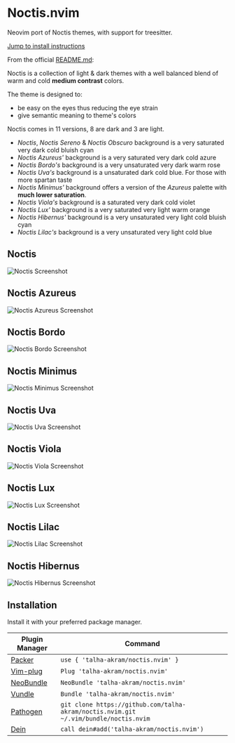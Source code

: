 # Noctis.nvim

Neovim port of Noctis themes, with support for treesitter.

[Jump to install instructions](https://github.com/talha-akram/noctis.nvim#installation)

From the official [README.md](https://github.com/liviuschera/noctis/blob/master/README.md):

Noctis is a collection of light & dark themes with a well balanced blend of warm and cold **medium contrast** colors.

The theme is designed to:

-  be easy on the eyes thus reducing the eye strain
-  give semantic meaning to theme's colors

Noctis comes in 11 versions, 8 are dark and 3 are light.

-  _Noctis_, _Noctis Sereno_ & _Noctis Obscuro_ background is a very saturated very dark cold bluish cyan
-  _Noctis Azureus'_ background is a very saturated very dark cold azure
-  _Noctis Bordo's_ background is a very unsaturated very dark warm rose
-  _Noctis Uva's_ background is a unsaturated dark cold blue. For those with more spartan taste
-  _Noctis Minimus'_ background offers a version of the _Azureus_ palette with **much lower saturation**.
-  _Noctis Viola's_ background is a saturated very dark cold violet
-  _Noctis Lux'_ background is a very saturated very light warm orange
-  _Noctis Hibernus'_ background is a very unsaturated very light cold bluish cyan
-  _Noctis Lilac's_ background is a very unsaturated very light cold blue


## Noctis

![Noctis Screenshot](https://user-images.githubusercontent.com/72861924/215845476-3c7e2c53-fc2d-4eef-b4fc-5b88c95178b6.png)

## Noctis Azureus

![Noctis Azureus Screenshot](https://user-images.githubusercontent.com/72861924/215845568-e8c034dd-6514-4852-a83a-fe30f8baf75f.png)

## Noctis Bordo

![Noctis Bordo Screenshot](https://user-images.githubusercontent.com/72861924/215845675-83ddcfb7-8ed2-46ed-b428-d7b0c8bb03ac.png)

## Noctis Minimus

![Noctis Minimus Screenshot](https://user-images.githubusercontent.com/72861924/215845785-2077ea35-e941-49fe-9722-25b984635cc2.png)

## Noctis Uva

![Noctis Uva Screenshot](https://user-images.githubusercontent.com/72861924/215845961-53efa399-0eae-4837-8384-d78820498a45.png)

## Noctis Viola

![Noctis Viola Screenshot](https://user-images.githubusercontent.com/72861924/215846047-c6e32bb3-b631-4ca9-bfc2-405a6397adb8.png)

## Noctis Lux

![Noctis Lux Screenshot](https://user-images.githubusercontent.com/72861924/215846256-b9081f0d-8a33-44ee-aef2-b9e85592b2d5.png)

## Noctis Lilac

![Noctis Lilac Screenshot](https://user-images.githubusercontent.com/72861924/215846341-d92aba64-a0eb-461b-a5b0-ae94309ae423.png)

## Noctis Hibernus

![Noctis Hibernus Screenshot](https://user-images.githubusercontent.com/72861924/215846384-01a4fbb8-6e9e-4d0a-8eb0-06f21a708235.png)


## Installation

Install it with your preferred package manager.

| Plugin Manager                                       | Command                                                                            |
| ---------------------------------------------------- | ---------------------------------------------------------------------------------- |
| [Packer](https://github.com/wbthomason/packer.nvim)  | `use { 'talha-akram/noctis.nvim' }`                |
| [Vim-plug](https://github.com/junegunn/vim-plug)     | `Plug 'talha-akram/noctis.nvim'`                                                     |
| [NeoBundle](https://github.com/Shougo/neobundle.vim) | `NeoBundle 'talha-akram/noctis.nvim'`                                                |
| [Vundle](https://github.com/VundleVim/Vundle.vim)    | `Bundle 'talha-akram/noctis.nvim'`                                                   |
| [Pathogen](https://github.com/tpope/vim-pathogen)    | `git clone https://github.com/talha-akram/noctis.nvim.git ~/.vim/bundle/noctis.nvim` |
| [Dein](https://github.com/Shougo/dein.vim)           | `call dein#add('talha-akram/noctis.nvim')`                                           |
